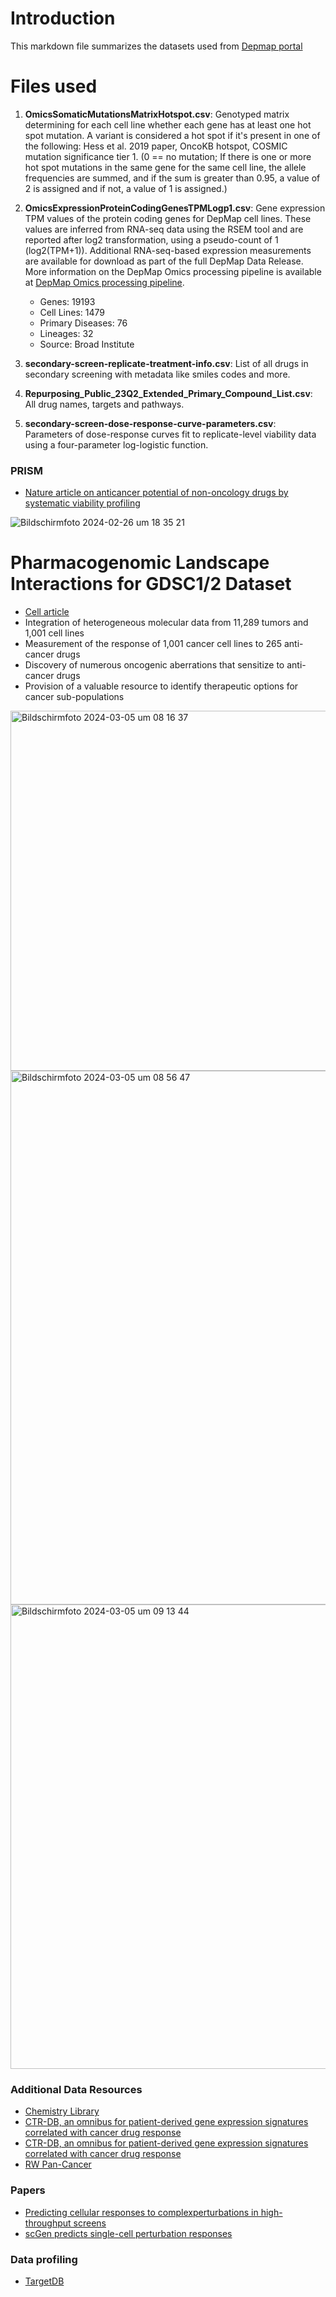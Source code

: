 # Introduction

This markdown file summarizes the datasets used from [Depmap portal](https://depmap.org/portal/)

# Files used

1. **OmicsSomaticMutationsMatrixHotspot.csv**: Genotyped matrix determining for each cell line whether each gene has at least one hot spot mutation. A variant is considered a hot spot if it's present in one of the following: Hess et al. 2019 paper, OncoKB hotspot, COSMIC mutation significance tier 1. (0 == no mutation; If there is one or more hot spot mutations in the same gene for the same cell line, the allele frequencies are summed, and if the sum is greater than 0.95, a value of 2 is assigned and if not, a value of 1 is assigned.)
2. **OmicsExpressionProteinCodingGenesTPMLogp1.csv**: Gene expression TPM values of the protein coding genes for DepMap cell lines. These values are inferred from RNA-seq data using the RSEM tool and are reported after log2 transformation, using a pseudo-count of 1 (log2(TPM+1)). Additional RNA-seq-based expression measurements are available for download as part of the full DepMap Data Release. More information on the DepMap Omics processing pipeline is available at [DepMap Omics processing pipeline](https://github.com/broadinstitute/depmap_omics).

   - Genes: 19193
   - Cell Lines: 1479
   - Primary Diseases: 76
   - Lineages: 32
   - Source: Broad Institute

3. **secondary-screen-replicate-treatment-info.csv**: List of all drugs in secondary screening with metadata like smiles codes and more.
4. **Repurposing_Public_23Q2_Extended_Primary_Compound_List.csv**: All drug names, targets and pathways.
5. **secondary-screen-dose-response-curve-parameters.csv**: Parameters of dose-response curves fit to replicate-level viability data using a four-parameter log-logistic function.

### PRISM

- [Nature article on anticancer potential of non-oncology drugs by systematic viability profiling](https://www.nature.com/articles/s43018-019-0018-6)

![Bildschirmfoto 2024-02-26 um 18 35 21](https://github.com/NiklasKiermeyer/DruxAI/assets/44393665/01f9278d-7701-46f9-a969-be1ede1bab5a)

# Pharmacogenomic Landscape Interactions for GDSC1/2 Dataset

- [Cell article](https://www.sciencedirect.com/science/article/pii/S0092867416307462)
- Integration of heterogeneous molecular data from 11,289 tumors and 1,001 cell lines
- Measurement of the response of 1,001 cancer cell lines to 265 anti-cancer drugs
- Discovery of numerous oncogenic aberrations that sensitize to anti-cancer drugs
- Provision of a valuable resource to identify therapeutic options for cancer sub-populations

<img width="576" alt="Bildschirmfoto 2024-03-05 um 08 16 37" src="https://github.com/NiklasKiermeyer/DruxAI/assets/44393665/4287677e-14ec-4557-90b4-670390d9e1f3">
<img width="854" alt="Bildschirmfoto 2024-03-05 um 08 56 47" src="https://github.com/NiklasKiermeyer/DruxAI/assets/44393665/e71a14c2-ed31-4804-9daa-a957a5025734">
<img width="743" alt="Bildschirmfoto 2024-03-05 um 09 13 44" src="https://github.com/NiklasKiermeyer/DruxAI/assets/44393665/e9d50d4a-d478-44a0-b943-8c01ce687586">

### Additional Data Resources

- [Chemistry Library](https://www-library.ch.cam.ac.uk/list-useful-databases)
- [CTR-DB, an omnibus for patient-derived gene expression signatures correlated with cancer drug response](https://pubmed.ncbi.nlm.nih.gov/34570230/)
- [CTR-DB, an omnibus for patient-derived gene expression signatures correlated with cancer drug response](https://academic.oup.com/nar/article/50/D1/D1164/6389514)
- [RW Pan-Cancer](https://portal.gdc.cancer.gov)

### Papers

- [Predicting cellular responses to complexperturbations in high-throughput screens](https://www.embopress.org/doi/epdf/10.15252/msb.202211517)
- [scGen predicts single-cell perturbation responses](https://www.nature.com/articles/s41592-019-0494-8)

### Data profiling

- [TargetDB](https://github.com/sdecesco/targetDB)
